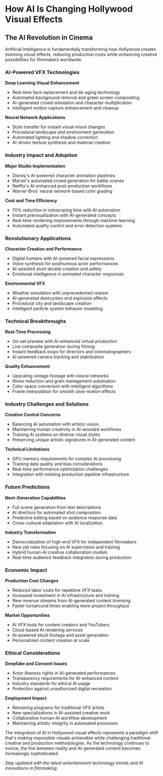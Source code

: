 # How AI Is Changing Hollywood Visual Effects

## The AI Revolution in Cinema

Artificial Intelligence is fundamentally transforming how Hollywood creates stunning visual effects, reducing production costs while enhancing creative possibilities for filmmakers worldwide.

### AI-Powered VFX Technologies

**Deep Learning Visual Enhancement**
- Real-time face replacement and de-aging technology
- Automated background removal and green screen compositing
- AI-generated crowd simulation and character multiplication
- Intelligent motion capture enhancement and cleanup

**Neural Network Applications**
- Style transfer for instant visual mood changes
- Procedural landscape and environment generation
- Automated lighting and shadow correction
- AI-driven texture synthesis and material creation

### Industry Impact and Adoption

**Major Studio Implementation**
- Disney's AI-powered character animation pipelines
- Marvel's automated crowd generation for battle scenes
- Netflix's AI-enhanced post-production workflows
- Warner Bros' neural network-based color grading

**Cost and Time Efficiency**
- 70% reduction in rotoscoping time with AI automation
- Instant previsualization with AI-generated concepts
- Real-time rendering improvements through machine learning
- Automated quality control and error detection systems

### Revolutionary Applications

**Character Creation and Performance**
- Digital humans with AI-powered facial expressions
- Voice synthesis for posthumous actor performances
- AI-assisted stunt double creation and safety
- Emotional intelligence in animated character responses

**Environmental VFX**
- Weather simulation with unprecedented realism
- AI-generated destruction and explosion effects
- Procedural city and landscape creation
- Intelligent particle system behavior modeling

### Technical Breakthroughs

**Real-Time Processing**
- On-set preview with AI-enhanced virtual production
- Live composite generation during filming
- Instant feedback loops for directors and cinematographers
- AI-powered camera tracking and stabilization

**Quality Enhancement**
- Upscaling vintage footage with neural networks
- Noise reduction and grain management automation
- Color space conversion with intelligent algorithms
- Frame interpolation for smooth slow-motion effects

### Industry Challenges and Solutions

**Creative Control Concerns**
- Balancing AI automation with artistic vision
- Maintaining human creativity in AI-assisted workflows
- Training AI systems on diverse visual styles
- Preserving unique artistic signatures in AI-generated content

**Technical Limitations**
- GPU memory requirements for complex AI processing
- Training data quality and bias considerations
- Real-time performance optimization challenges
- Integration with existing production pipeline infrastructure

### Future Predictions

**Next-Generation Capabilities**
- Full scene generation from text descriptions
- AI directors for automated shot composition
- Predictive editing based on audience response data
- Cross-cultural adaptation with AI localization

**Industry Transformation**
- Democratization of high-end VFX for independent filmmakers
- New job roles focusing on AI supervision and training
- Hybrid human-AI creative collaboration models
- Real-time audience feedback integration during production

### Economic Impact

**Production Cost Changes**
- Reduced labor costs for repetitive VFX tasks
- Increased investment in AI infrastructure and training
- New revenue streams from AI-generated content licensing
- Faster turnaround times enabling more project throughput

**Market Opportunities**
- AI VFX tools for content creators and YouTubers
- Cloud-based AI rendering services
- AI-powered stock footage and asset generation
- Personalized content creation at scale

### Ethical Considerations

**Deepfake and Consent Issues**
- Actor likeness rights in AI-generated performances
- Transparency requirements for AI-enhanced content
- Industry standards for ethical AI usage
- Protection against unauthorized digital recreation

**Employment Impact**
- Retraining programs for traditional VFX artists
- New specializations in AI-assisted creative work
- Collaborative human-AI workflow development
- Maintaining artistic integrity in automated processes

The integration of AI in Hollywood visual effects represents a paradigm shift that's making impossible visuals achievable while challenging traditional creative and production methodologies. As the technology continues to evolve, the line between reality and AI-generated content becomes increasingly sophisticated.

*Stay updated with the latest entertainment technology trends and AI innovations in filmmaking.*